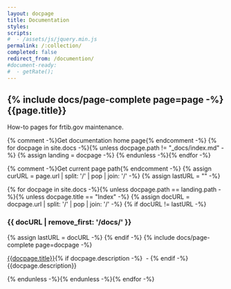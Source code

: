 ```yaml
---
layout: docpage
title: Documentation
styles:
scripts:
#  - /assets/js/jquery.min.js
permalink: /:collection/
completed: false
redirect_from: /documention/
#document-ready:
#  - getRate();
---
```


## {% include docs/page-complete page=page -%}{{page.title}}

How-to pages for frtib.gov maintenance.

{% comment -%}Get documentation home page{% endcomment -%}
{% for docpage in site.docs -%}{% unless docpage.path != "_docs/index.md" -%}
{% assign landing = docpage -%}
{% endunless -%}{% endfor -%}

{% comment -%}Get current page path{% endcomment -%}
{% assign curURL = page.url | split: '/' | pop | join: '/' -%}
{% assign lastURL = "" -%}

{% for docpage in site.docs -%}{% unless docpage.path == landing.path -%}{% unless docpage.title == "Index" -%}
{% assign docURL = docpage.url | split: '/' | pop | join: '/' -%}
{% if docURL != lastURL -%}
  <h3>{{ docURL | remove_first: '/docs/' }}</h3>
  {% assign lastURL = docURL -%}
{% endif -%}
{% include docs/page-complete page=docpage -%}

[{{docpage.title}}]({{site.baseurl}}{{docpage.url}}){% if docpage.description -%}&nbsp; - {% endif -%}{{docpage.description}}

{% endunless -%}{% endunless -%}{% endfor -%}
